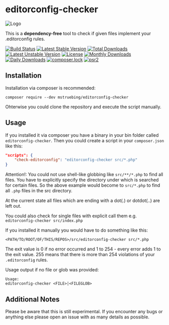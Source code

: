 # editorconfig-checker

![Logo](https://raw.githubusercontent.com/mstruebing/editorconfig-checker/master/Docs/logo.png "Logo")

This is a __dependency-free__ tool to check if given files implement your .editorconfig rules.

[![Build Status](https://travis-ci.org/mstruebing/editorconfig-checker.svg?branch=master)](https://travis-ci.org/mstruebing/editorconfig-checker)
[![Latest Stable Version](https://poser.pugx.org/mstruebing/editorconfig-checker/v/stable)](https://packagist.org/packages/mstruebing/editorconfig-checker)
[![Total Downloads](https://poser.pugx.org/mstruebing/editorconfig-checker/downloads)](https://packagist.org/packages/mstruebing/editorconfig-checker)
[![Latest Unstable Version](https://poser.pugx.org/mstruebing/editorconfig-checker/v/unstable)](https://packagist.org/packages/mstruebing/editorconfig-checker)
[![License](https://poser.pugx.org/mstruebing/editorconfig-checker/license)](https://packagist.org/packages/mstruebing/editorconfig-checker)
[![Monthly Downloads](https://poser.pugx.org/mstruebing/editorconfig-checker/d/monthly)](https://packagist.org/packages/mstruebing/editorconfig-checker)
[![Daily Downloads](https://poser.pugx.org/mstruebing/editorconfig-checker/d/daily)](https://packagist.org/packages/mstruebing/editorconfig-checker)
[![composer.lock](https://poser.pugx.org/mstruebing/editorconfig-checker/composerlock)](https://packagist.org/packages/mstruebing/editorconfig-checker)
[![psr2](https://img.shields.io/badge/cs-PSR--2-yellow.svg)](https://github.com/php-fig/fig-standards/blob/master/accepted/PSR-2-coding-style-guide.md)

## Installation

Installation via composer is recommended:

```
composer require --dev mstruebing/editorconfig-checker
```

Ohterwise you could clone the repository and execute the script manually.

## Usage

If you installed it via composer you have a binary in your bin folder called `editorconfig-checker`.
Then you could create a script in your `composer.json` like this:

```json
"scripts": {
    "check-editorconfig": "editorconfig-checker src/*.php"
}
```

Attention!: You could not use shell-like globbing like `src/**/*.php` to find all files.
You have to explicitly specify the directory under which is searched for certain files.
So the above example would become to `src/*.php` to find all `.php` files in the src directory.

At the current state all files which are ending with a dot(.) or dotdot(..) are left out.

You could also check for single files with explicit call them e.g. `editorconfig-checker src/index.php`

If you installed it manually you would have to do something like this:

```
<PATH/TO/ROOT/OF/THIS/REPOS>/src/editorconfig-checker src/*.php
```

The exit value is 0 if no error occurred and 1 to 254 - every error adds 1 to the exit value.
255 means that there is more than 254 violations of your `.editorconfig` rules.

Usage output if no file or glob was provided:
```
Usage:
editorconfig-checker <FILE>|<FILEGLOB>
```

## Additional Notes

Please be aware that this is still experimental.
If you encounter any bugs or anything else please open an issue with as many details as possible.

